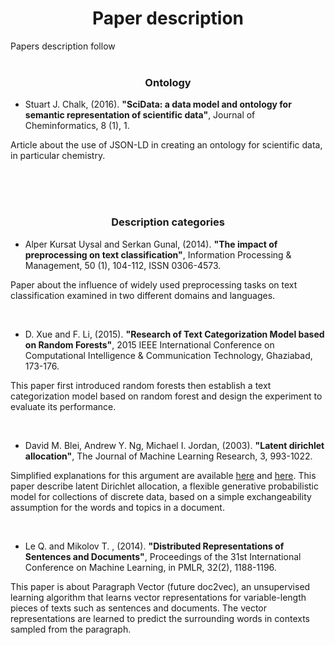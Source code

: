<div align = "center">
<h1>Paper description</h1>
</div>
Papers description follow
<br>
<br>
<div align = "center">
<h3>Ontology</h3>
</div>

- Stuart J. Chalk, (2016). <strong>"SciData: a data model and ontology for semantic representation of scientific data"</strong>, Journal of Cheminformatics, 8 (1), 1.


<p>Article about the use of JSON-LD in creating an ontology for scientific data, in particular chemistry.</p>
<br>
<br>
<br>
<div align = "center">
<h3>Description categories</h3>
</div>

- Alper Kursat Uysal and Serkan Gunal, (2014). <strong>"The impact of preprocessing on text classification"</strong>, Information Processing & Management, 50 (1), 104-112, ISSN 0306-4573.
<p>Paper about the influence of widely used preprocessing tasks on text classification examined in two different domains and languages.</p>
<br>

- D. Xue and F. Li, (2015). <strong>"Research of Text Categorization Model based on Random Forests"</strong>,  2015 IEEE International Conference on Computational Intelligence & Communication Technology, Ghaziabad, 173-176.
<p>This paper first introduced random forests then establish a text categorization model based on random forest and design the experiment to evaluate its performance.</p>
<br>

- David M. Blei, Andrew Y. Ng, Michael I. Jordan, (2003). <strong>"Latent dirichlet allocation"</strong>, The Journal of Machine Learning Research, 3, 993-1022. 
<p>Simplified explanations for this argument are available <a href = "http://www.andreaminini.com/semantica/latent-dirichlet-allocation-lda#come_funziona_l'allocazione_lda">here</a> and <a href = "https://towardsdatascience.com/light-on-math-machine-learning-intuitive-guide-to-latent-dirichlet-allocation-437c81220158">here</a>. This paper describe latent Dirichlet allocation, a flexible generative probabilistic model for collections of discrete data, based on a simple exchangeability assumption for the words and topics in a document.</p>
<br>

-  Le Q. and Mikolov T. , (2014). <strong>"Distributed Representations of Sentences and Documents"</strong>, Proceedings of the 31st International Conference on Machine Learning, in PMLR, 32(2), 1188-1196.
<p>This paper is about Paragraph Vector (future doc2vec), an unsupervised learning algorithm that learns vector representations for variable-length pieces of texts such as sentences and documents. The vector representations are learned to predict the surrounding words in contexts sampled from the paragraph.</p>
